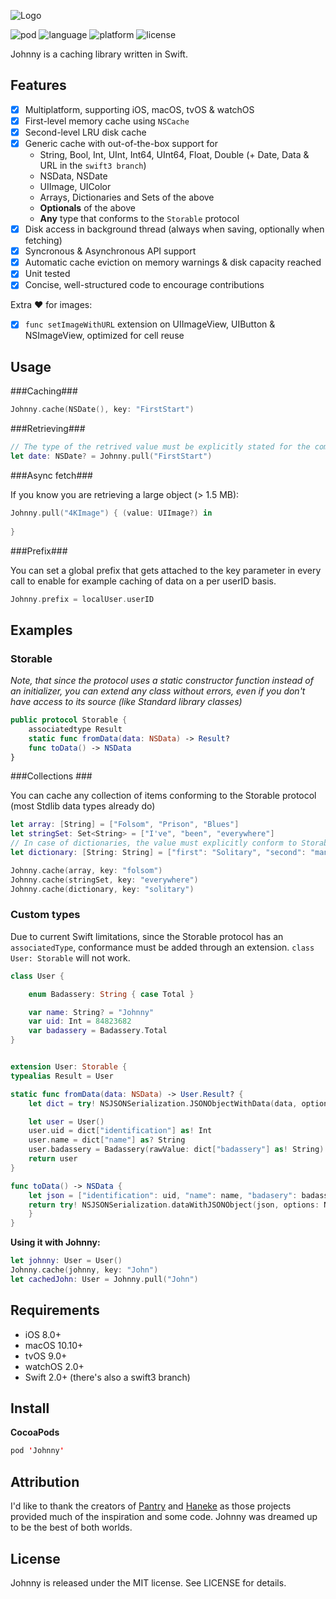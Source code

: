 ![Logo](/Johnny/johnny-logo.png?raw=true)

![pod](https://cdn.rawgit.com/zolomatok/Johnny/master/pod.svg)
![language](https://cdn.rawgit.com/zolomatok/Johnny/master/language.svg)
![platform](https://cdn.rawgit.com/zolomatok/Johnny/master/platform.svg)
![license](https://cdn.rawgit.com/zolomatok/Johnny/master/license.svg)

Johnny is a caching library written in Swift.

## Features
- [x] Multiplatform, supporting iOS, macOS, tvOS & watchOS
- [x] First-level memory cache using `NSCache`
- [x] Second-level LRU disk cache
- [x] Generic cache with out-of-the-box support for
  - String, Bool, Int, UInt, Int64, UInt64, Float, Double (+ Date, Data & URL in the `swift3 branch`)
  - NSData, NSDate
  - UIImage, UIColor
  - Arrays, Dictionaries and Sets of the above
  - **Optionals** of the above
  - **Any** type that conforms to the `Storable` protocol
- [x] Disk access in background thread (always when saving, optionally when fetching)
- [x] Syncronous & Asynchronous API support
- [x] Automatic cache eviction on memory warnings & disk capacity reached
- [x] Unit tested
- [x] Concise, well-structured code to encourage contributions

Extra ❤️ for images:
- [x] `func setImageWithURL` extension on UIImageView, UIButton & NSImageView, optimized for cell reuse

## Usage

###Caching###
```swift
Johnny.cache(NSDate(), key: "FirstStart")
```

###Retrieving###

```swift
// The type of the retrived value must be explicitly stated for the compiler.
let date: NSDate? = Johnny.pull("FirstStart")
```

###Async fetch###

If you know you are retrieving a large object (> 1.5 MB):

```swift
Johnny.pull("4KImage") { (value: UIImage?) in
     
}
```

###Prefix###

You can set a global prefix that gets attached to the key parameter in every call to enable for example caching of data on a per userID basis. 

```swift
Johnny.prefix = localUser.userID
```

## Examples

### Storable ###

*Note, that since the protocol uses a static constructor function instead of an initializer, you can extend any class without errors, even if you don't have access to its source (like Standard library classes)*

```swift
public protocol Storable {
    associatedtype Result
    static func fromData(data: NSData) -> Result?
    func toData() -> NSData
}
```

###Collections ###

You can cache any collection of items conforming to the Storable protocol (most Stdlib data types already do)

```swift
let array: [String] = ["Folsom", "Prison", "Blues"]
let stringSet: Set<String> = ["I've", "been", "everywhere"]
// In case of dictionaries, the value must explicitly conform to Storable (so [String: AnyObject] does not work, while [String: Double] does)
let dictionary: [String: String] = ["first": "Solitary", "second": "man"]

Johnny.cache(array, key: "folsom")
Johnny.cache(stringSet, key: "everywhere")
Johnny.cache(dictionary, key: "solitary")
```

### Custom types ###

Due to current Swift limitations, since the Storable protocol has an `associatedType`, conformance must be added through an extension.
`class User: Storable` will not work.


```swift
class User {

    enum Badassery: String { case Total }

    var name: String? = "Johnny"
    var uid: Int = 84823682
    var badassery = Badassery.Total
}


extension User: Storable {
typealias Result = User

static func fromData(data: NSData) -> User.Result? {
    let dict = try! NSJSONSerialization.JSONObjectWithData(data, options: NSJSONReadingOptions()) as! [NSObject: AnyObject]

    let user = User()
    user.uid = dict["identification"] as! Int
    user.name = dict["name"] as? String
    user.badassery = Badassery(rawValue: dict["badassery"] as! String)!
    return user
}

func toData() -> NSData {
    let json = ["identification": uid, "name": name, "badasery": badassery.rawValue]
    return try! NSJSONSerialization.dataWithJSONObject(json, options: NSJSONWritingOptions())
    }
}
```

**Using it with Johnny:**


```swift
let johnny: User = User()
Johnny.cache(johnny, key: "John")
let cachedJohn: User = Johnny.pull("John")
```



## Requirements
- iOS 8.0+
- macOS 10.10+
- tvOS 9.0+
- watchOS 2.0+
- Swift 2.0+ (there's also a swift3 branch)

## Install

**CocoaPods**

```swift
pod 'Johnny'
```

## Attribution
I'd like to thank the creators of [Pantry](https://github.com/nickoneill/Pantry) and [Haneke](https://github.com/Haneke/HanekeSwift) as those projects provided much of the inspiration and some code. Johnny was dreamed up to be the best of both worlds.

## License
Johnny is released under the MIT license. See LICENSE for details.
